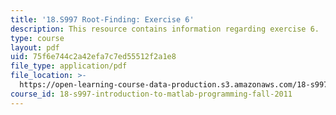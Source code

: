 ```yaml
---
title: '18.S997 Root-Finding: Exercise 6'
description: This resource contains information regarding exercise 6.
type: course
layout: pdf
uid: 75f6e744c2a42efa7c7ed55512f2a1e8
file_type: application/pdf
file_location: >-
  https://open-learning-course-data-production.s3.amazonaws.com/18-s997-introduction-to-matlab-programming-fall-2011/75f6e744c2a42efa7c7ed55512f2a1e8_MIT18_S997F11_Exercise_6.pdf
course_id: 18-s997-introduction-to-matlab-programming-fall-2011
---
```

